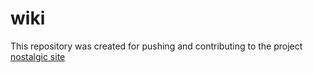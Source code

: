 # wiki
This repository was created for pushing and contributing to the project <a href="https://wikinostalgic.rf.gd">nostalgic site</a>
